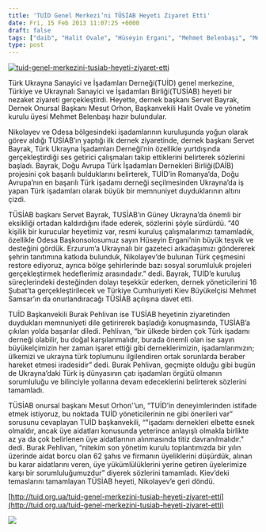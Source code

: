 ```yaml
---
title: 'TUİD Genel Merkezi’ni TÜSİAB Heyeti Ziyaret Etti'
date: Fri, 15 Feb 2013 11:07:25 +0000
draft: false
tags: ["daib", "Halit Ovale", "Hüseyin Ergani", "Mehmet Belenbaşı", "Mehmet Samsar", "Mesut Orhan", "Nikolayev", "Odesa", "servet bayrak", "TUİD", "TUİD (Türk Ukrayna İşadamları Derneği)", "tusiab"]
type: post
---
```


[![tuid-genel-merkezini-tusiab-heyeti-ziyaret-etti](http://arsiv.tuid.org.ua/wp-content/uploads/2013/02/tuid-genel-merkezini-tusiab-heyeti-ziyaret-etti.jpg)](http://arsiv.tuid.org.ua/wp-content/uploads/2013/02/tuid-genel-merkezini-tusiab-heyeti-ziyaret-etti.jpg)

Türk Ukrayna Sanayici ve İşadamları Derneği(TUİD) genel merkezine, Türkiye ve Ukraynalı Sanayici ve İşadamları Birliği(TUSİAB) heyeti bir nezaket ziyareti gerçekleştirdi. Heyette, dernek başkanı Servet Bayrak, Dernek Onursal Başkanı Mesut Orhon, Başkanvekili Halit Ovale ve yönetim kurulu üyesi Mehmet Belenbaşı hazır bulundular.

Nikolayev ve Odesa bölgesindeki işadamlarının kuruluşunda yoğun olarak görev aldığı TUSİAB’ın yaptığı ilk dernek ziyaretinde, dernek başkanı Servet Bayrak, Türk Ukrayna İşadamları Derneği’nin özellikle yurtdışında gerçekleştirdiği ses getirici çalışmaları takip ettiklerini belirterek sözlerini başladı. Bayrak, Doğu Avrupa Türk İşadamları Dernekleri Birliği(DAİB) projesini çok başarılı bulduklarını belirterek, TUİD’in Romanya’da, Doğu Avrupa’nın en başarılı Türk işadamı derneği seçilmesinden Ukrayna’da iş yapan Türk işadamları olarak büyük bir memnuniyet duyduklarının altını çizdi.

TÜSİAB başkanı Servet Bayrak, TUSİAB’ın Güney Ukrayna’da önemli bir eksikliği ortadan kaldırdığını ifade ederek, sözlerini şöyle sürdürdü. “40 kişilik bir kurucular heyetimiz var, resmi kuruluş çalışmalarımızı tamamladık, özellikle Odesa Başkonsolosumuz sayın Hüseyin Ergani’nin büyük teşvik ve desteğini gördük. Erzurum’a Ukraynalı bir gazeteci arkadaşımızı göndererek şehrin tanıtımına katkıda bulunduk, Nikolayev’de bulunan Türk çeşmesini restore ediyoruz, ayrıca bölge şehirlerinde bazı sosyal sorumluluk projeleri gerçekleştirmek hedeflerimiz arasındadır.” dedi. Bayrak, TUİD’e kuruluş süreçlerindeki desteğinden dolayı teşekkür ederken, dernek yöneticilerini 16 Şubat’ta gerçekleştirilecek ve Türkiye Cumhuriyeti Kiev Büyükelçisi Mehmet Samsar’ın da onurlandıracağı TÜSİAB açılışına davet etti.

TUİD Başkanvekili Burak Pehlivan ise TUSİAB heyetinin ziyaretinden duydukları memnuniyeti dile getirirerek başladığı konuşmasında, TUSİAB’a çıkılan yolda başarılar diledi. Pehlivan, “bir ülkede birden çok Türk işadamı derneği olabilir, bu doğal karşılanmalıdır, burada önemli olan ise sayın büyükelçimizin her zaman işaret ettiği gibi derneklerimizin, işadamlarımızın; ülkemizi ve ukrayna türk toplumunu ilgilendiren ortak sorunlarda beraber hareket etmesi iradesidir” dedi. Burak Pehlivan, geçmişte olduğu gibi bugün de Ukrayna’daki Türk iş dünyasının çatı işadamları örgütü olmanın sorumluluğu ve bilinciyle yollarına devam edeceklerini belirterek sözlerini tamamladı.

TÜSİAB onursal başkanı Mesut Orhon'’un, “TUİD’in deneyimlerinden istifade etmek istiyoruz, bu noktada TUİD yöneticilerinin ne gibi önerileri var” sorusunu cevaplayan TUİD başkanvekili, “"işadamı dernekleri elbette esnek olmaldır, ancak üye aidatları konusunda yeterince anlayışlı olmakla birlikte az ya da çok belirlenen üye aidatlarının alınmasında titiz davranılmalıdır." dedi. Burak Pehlivan, “nitekim son yönetim kurulu toplantımızda bir yılın üzerinde aidat borcu olan 62 şahıs ve firmanın üyeliklerini düşürdük, alınan bu karar aidatlarını veren, üye yükümlülüklerini yerine getiren üyelerimize karşı bir sorumluluğumuzdur” diyerek sözlerini tamamladı.
Kiev’deki temaslarını tamamlayan TÜSİAB heyeti, Nikolayev’e geri döndü.

[http://tuid.org.ua/tuid-genel-merkezini-tusiab-heyeti-ziyaret-etti](http://tuid.org.ua/tuid-genel-merkezini-tusiab-heyeti-ziyaret-etti)

![](https://lh3.googleusercontent.com/-kdB-1HpZW1E/UR4HsWo7mJI/AAAAAAAAEE0/zIukd5Tmqf4/s705/DSCN1195.JPG)

 

